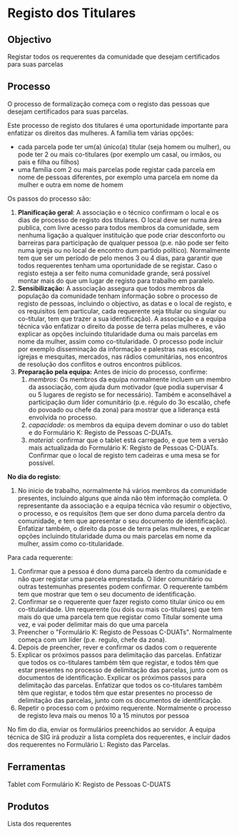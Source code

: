 # Registo dos Titulares

## Objectivo

Registar todos os requerentes da comunidade que desejam certificados para suas parcelas

## Processo

O processo de formalização começa com o registo das pessoas que desejam certificados para suas parcelas.

Este processo de registo dos titulares é uma oportunidade importante para enfatizar os direitos das mulheres. A família tem várias opções:

* cada parcela pode ter um\(a\) único\(a\) titular \(seja homem ou mulher\), ou pode ter 2 ou mais co-titulares \(por exemplo um casal, ou irmãos, ou pais e filha ou filhos\)
* uma família com 2 ou mais parcelas pode registar cada parcela em nome de pessoas diferentes, por exemplo uma parcela em nome da mulher e outra em nome de homem

Os passos do processo são:

1. **Planificação geral**: A associação e o técnico confirmam o local e os dias de processo de registo dos titulares. O local deve ser numa área publica, com livre acesso para todos membros da comunidade, sem nenhuma ligação a qualquer instituição que pode criar desconforto ou barreiras para participação de qualquer pessoa \(p.e. não pode ser feito numa igreja ou no local de encontro dum partido político\). Normalmente tem que ser um período de pelo menos 3 ou 4 dias, para garantir que todos requerentes tenham uma oportunidade de se registar. Caso o registo esteja a ser feito numa comunidade grande, será possível montar mais do que um lugar de registo para trabalho em paralelo.
2. **Sensibilização:** A associação assegura que todos membros da população da comunidade tenham informação sobre o processo de registo de pessoas, incluindo o objectivo, as datas e o local de registo, e os requisitos \(em particular, cada requerente seja titular ou singular ou co-titular, tem que trazer a sua identificação\). A associação e a equipa técnica vão enfatizar o direito da posse de terra pelas mulheres, e vão explicar as opções incluindo titularidade duma ou mais parcelas em nome da mulher, assim como co-titularidade. O processo pode incluir por exemplo disseminação da informação e palestras nas escolas, igrejas e mesquitas, mercados, nas rádios comunitárias, nos encontros de resolução dos conflitos e outros encontros públicos.
3. **Preparação pela equipa:** Antes de inicio do processo, confirme:
   1. _membros_: Os membros da equipa normalmente incluem um membro da associação, com ajuda dum motivador \(que podia supervisar 4 ou 5 lugares de registo se for necessário\). Também e aconselhável a participação dum líder comunitário \(p.e. régulo do 3o escalão, chefe do povoado ou chefe da zona\) para mostrar que a liderança está envolvida no processo.
   2. _capacidade_: os membros da equipa devem dominar o uso do tablet e do Formulário K: Registo de Pessoas C-DUATs.
   3. _material:_  confirmar que o tablet está carregado, e que tem a versão mais actualizada do Formulário K: Registo de Pessoas C-DUATs. Confirmar que o local de registo tem cadeiras e uma mesa se for possível.

**No dia do registo**:

1. No inicio de trabalho, normalmente há vários membros da comunidade presentes, incluindo alguns que ainda não têm informação completa. O representante da associação e a equipa técnica vão resumir o objectivo, o processo, e os requisitos \(tem que ser dono duma parcela dentro da comunidade, e tem que apresentar o seu documento de identificação\). Enfatizar também, o direito da posse de terra pelas mulheres, e explicar opções incluindo titularidade duma ou mais parcelas em nome da mulher, assim como co-titularidade.

Para cada requerente:

1. Confirmar que a pessoa é dono duma parcela dentro da comunidade e não quer registar uma parcela emprestada. O líder comunitário ou outras testemunhas presentes podem confirmar. O requerente também tem que mostrar que tem o seu documento de identificação.
2. Confirmar se o requerente quer fazer registo como titular único ou em co-titularidade. Um requerente \(ou dois ou mais co-titulares\) que tem mais do que uma parcela tem que registar como Titular somente uma vez, e vai poder delimitar mais do que uma parcela
3. Preencher o "Formulário K: Registo de Pessoas C-DUATs". Normalmente começa com um líder \(p.e. regulo, chefe da zona\).
4. Depois de preencher, rever e confirmar os dados com o requerente
5. Explicar os próximos passos para delimitação das parcelas. Enfatizar que todos os co-titulares também têm que registar, e todos têm que estar presentes no processo de delimitação das parcelas, junto com os documentos de identificação. Explicar os próximos passos para delimitação das parcelas. Enfatizar que todos os co-titulares também têm que registar, e todos têm que estar presentes no processo de delimitação das parcelas, junto com os documentos de identificação.
6. Repetir o processo com o próximo requerente. Normalmente o processo de registo leva mais ou menos 10 a 15 minutos por pessoa

No fim do dia, enviar os formulários preenchidos ao servidor. A equipa técnica de SIG irá produzir a lista completa dos requerentes, e incluir dados dos requerentes no Formulário L: Registo das Parcelas.

## Ferramentas

Tablet com Formulário K: Registo de Pessoas C-DUATS

## Produtos

Lista dos requerentes

